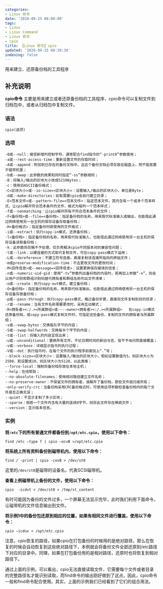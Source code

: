 ```yaml
---
categories:
- Linux 命令
date: '2020-09-25 08:00:00'
tags:
- Linux
- Linux Command
- Linux 命令
- cpio
title: 【Linux 命令】cpio
updated: '2020-09-25 08:39:30'
indexing: false
---
```


用来建立、还原备份档的工具程序

## 补充说明

**cpio命令** 主要是用来建立或者还原备份档的工具程序，cpio命令可以复制文件到归档包中，或者从归档包中复制文件。

###  语法

```shell
cpio(选项)
```

###  选项

```shell
-0或--null：接受新增列控制字符，通常配合find指令的“-print0”参数使用；
-a或--rest-access-time：重新设置文件的存取时间；
-A或--append：附加到已存在的备份文档中，且这个备份文档必须存放在磁盘上，而不能放置于磁带机里；
-b或--awap：此参数的效果和同时指定“-ss”参数相同；
-B：将输入/输出的区块大小改成5210Bytes；
-c：使用旧ASCII备份格式；
-C<区块大小>或--io-size=<区块大小>：设置输入/输出的区块大小，单位是Byte；
-d或--make-directories：如有需要cpio会自行建立目录；
-E<范本文件>或--pattern-file=<范本文件>：指定范本文件，其内含有一个或多个范本样式，让cpio解开符合范本条件的文件，格式为每列一个范本样式；
-f或--nonmatching：让cpio解开所有不符合范本条件的文件；
-F<备份档>或--file=<备份档>：指定备份档的名称，用来取代标准输入或输出，也能借此通过网络使用另一台主机的保存设备存取备份档；
-H<备份格式>：指定备份时欲使用的文件格式；
-i或--extract：执行copy-in模式，还原备份档；
-l<备份档>：指定备份档的名称，用来取代标准输入，也能借此通过网络使用另一台主机的保存设备读取备份档；
-k：此参数将忽略不予处理，仅负责解决cpio不同版本间的兼容性问题；
-l或--link：以硬连接的方式取代复制文件，可在copy-pass模式下运用；
-L或--dereference：不建立符号连接，直接复制该连接所指向的原始文件；
-m或preserve-modification-time：不去更改文件的更改时间；
-M<回传信息>或--message=<回传信息>：设置更换保存媒体的信息；
-n或--numeric-uid-gid：使用“-tv”参数列出备份档的内容时，若再加上参数“-n”，则会以用户识别和群组识别码替代拥有者和群组名称列出文件清单；
-o或--create：执行copy-out模式，建立备份档；
-O<备份档>：指定备份档的名称，用来取代标准输出，也能借此通过网络使用另一台主机的保存设备存放备份档；
-p或--pass-through：执行copy-pass模式，略过备份步骤，直接将文件复制到目的目录；
-r或--rename：当有文件名称需要更改时，采用互动模式；
-R<拥有者><:/.><所属群组>或----owner<拥有者><:/.><所属群组>   在copy-in模式还原备份档，或copy-pass模式复制文件时，可指定这些备份，复制的文件的拥有者与所属群组；
-s或--swap-bytes：交换每队字节的内容；
-S或--swap-halfwords：交换每半个字节的内容；
-t或--list：将输入的内容呈现出来；
-u或--unconditional：置换所有文件，不论日期时间的新旧与否，皆不予询问而直接覆盖；
-v或--verbose：详细显示指令的执行过程；
-V或--dot：执行指令时。在每个文件的执行程序前面加上“.”号；
--block-size=<区块大小>：设置输入/输出的区块大小，假如设置数值为5，则区块大小为2500，若设置成10，则区块大小为5120，以此类推；
--force-local：强制将备份档存放在本地主机；
--help：在线帮助；
--no-absolute-filenames：使用相对路径建立文件名称；
--no-preserve-owner：不保留文件的拥有者，谁解开了备份档，那些文件就归谁所有；
-only-verify-crc：当备份档采用CRC备份格式时，可使用这项参数检查备份档内的每个文件是否正确无误；
--quiet：不显示复制了多少区块；
--sparse：倘若一个文件内含有大量的连续0字节，则将此文件存在稀疏文件；
--version：显示版本信息。
```

###  实例

**将`/etc`下的所有普通文件都备份到`/opt/etc.cpio`，使用以下命令：** 

```shell
find /etc –type f | cpio –ocvB >/opt/etc.cpio
```

**将系统上所有资料备份到磁带机内，使用以下命令：** 

```shell
find / -print | cpio -covB > /dev/st0
```

这里的`/dev/st0`是磁带的设备名，代表SCSI磁带机。

**查看上例磁带机上备份的文件，使用以下命令：** 

```shell
cpio  -icdvt < /dev/st0 > /tmp/st_content
```

有时可能因为备份的文件过多，一个屏幕无法显示完毕，此时我们利用下面命令，让磁带机的文件信息输出到文件。

**将示例1中的备份包还原到相应的位置，如果有相同文件进行覆盖，使用以下命令：** 

```shell
cpio –icduv < /opt/etc.cpio
```

注意，cpio恢复的路径，如果cpio在打包备份的时候用的是绝对路径，那么在恢复的时候会自动恢复到这些绝对路径下，本例就会将备份文件全部还原到/etc路径下对应的目录中。同理，如果在打包备份用的是相对路径，还原时也将恢复到相对路径下。

通过上面的示例，可以看出，cpio无法直接读取文件，它需要每个文件或者目录的完整路径名才能识别读取，而find命令的输出刚好做到了这点，因此，cpio命令一般和find命令配合使用。其实，上面的示例我们已经看到了它们的组合用法。


<!-- Linux命令行搜索引擎：https://jaywcjlove.github.io/linux-command/ -->
